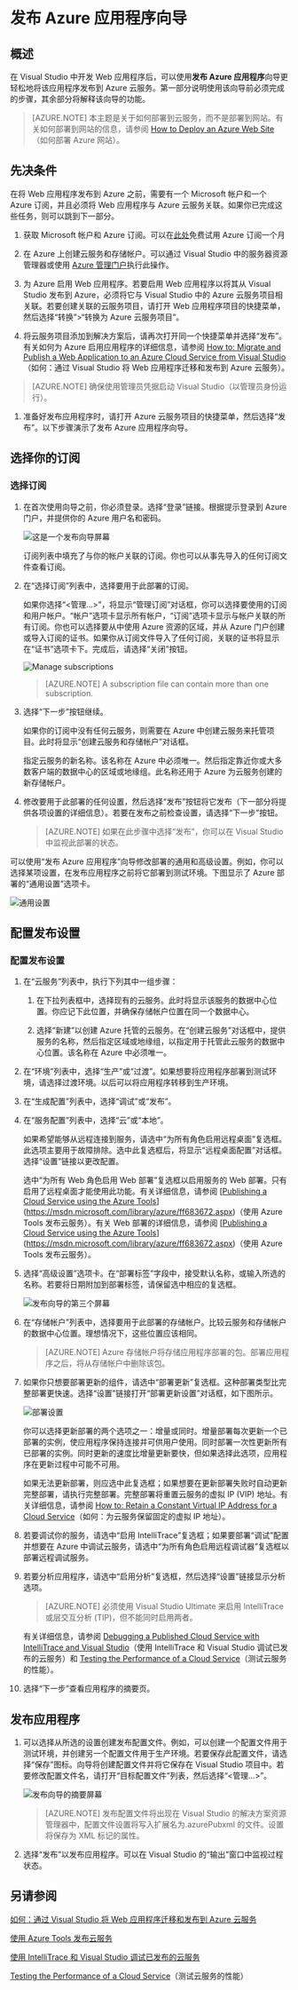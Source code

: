 <properties 
   pageTitle="发布 Azure 应用程序向导 | Azure"
   description="发布 Azure 应用程序向导"
   services="visual-studio-online"
   documentationCenter="na"
   authors="TomArcher"
   manager="douge"
   editor="" />
<tags 
   ms.service="multiple"
   ms.date="01/30/2016"
   wacn.date="05/16/2016" />

# 发布 Azure 应用程序向导

## 概述

在 Visual Studio 中开发 Web 应用程序后，可以使用**发布 Azure 应用程序**向导更轻松地将该应用程序发布到 Azure 云服务。第一部分说明使用该向导前必须完成的步骤，其余部分将解释该向导的功能。

>[AZURE.NOTE] 本主题是关于如何部署到云服务，而不是部署到网站。有关如何部署到网站的信息，请参阅 [How to Deploy an Azure Web Site](https://social.msdn.microsoft.com/Search/windowsazure?query=How%20to%20Deploy%20an%20Azure%20Web%20Site&Refinement=138&ac=4#refinementChanges=117&pageNumber=1&showMore=false)（如何部署 Azure 网站）。

## 先决条件

在将 Web 应用程序发布到 Azure 之前，需要有一个 Microsoft 帐户和一个 Azure 订阅，并且必须将 Web 应用程序与 Azure 云服务关联。如果你已完成这些任务，则可以跳到下一部分。

1. 获取 Microsoft 帐户和 Azure 订阅。可以在[此处](https://azure.microsoft.com/pricing/free-trial/)免费试用 Azure 订阅一个月

1. 在 Azure 上创建云服务和存储帐户。可以通过 Visual Studio 中的服务器资源管理器或使用 [Azure 管理门户](http://go.microsoft.com/fwlink/?LinkID=213885)执行此操作。

1. 为 Azure 启用 Web 应用程序。若要启用 Web 应用程序以将其从 Visual Studio 发布到 Azure，必须将它与 Visual Studio 中的 Azure 云服务项目相关联。若要创建关联的云服务项目，请打开 Web 应用程序项目的快捷菜单，然后选择“转换”>“转换为 Azure 云服务项目”。

1. 将云服务项目添加到解决方案后，请再次打开同一个快捷菜单并选择“发布”。有关如何为 Azure 启用应用程序的详细信息，请参阅 [How to: Migrate and Publish a Web Application to an Azure Cloud Service from Visual Studio](https://msdn.microsoft.com/library/azure/hh420322.aspx)（如何：通过 Visual Studio 将 Web 应用程序迁移和发布到 Azure 云服务）。

>[AZURE.NOTE] 确保使用管理员凭据启动 Visual Studio（以管理员身份运行）。

1. 准备好发布应用程序时，请打开 Azure 云服务项目的快捷菜单，然后选择“发布”。以下步骤演示了发布 Azure 应用程序向导。

## 选择你的订阅

### 选择订阅

1. 在首次使用向导之前，你必须登录。选择“登录”链接。根据提示登录到 Azure 门户，并提供你的 Azure 用户名和密码。 

    ![这是一个发布向导屏幕](./media/vs-azure-tools-publish-azure-application-wizard/IC799159.png)

    订阅列表中填充了与你的帐户关联的订阅。你也可以从事先导入的任何订阅文件查看订阅。

1. 在“选择订阅”列表中，选择要用于此部署的订阅。

   如果你选择“<管理...>”，将显示“管理订阅”对话框，你可以选择要使用的订阅和用户帐户。“帐户”选项卡显示所有帐户，“订阅”选项卡显示与帐户关联的所有订阅。你也可以选择要从中使用 Azure 资源的区域，并从 Azure 门户创建或导入订阅的证书。如果你从订阅文件导入了任何订阅，关联的证书将显示在“证书”选项卡下。完成后，请选择“关闭”按钮。

    ![Manage subscriptions](./media/vs-azure-tools-publish-azure-application-wizard/IC799160.png)

    >[AZURE.NOTE] A subscription file can contain more than one subscription.

1. 选择“下一步”按钮继续。 

    如果你的订阅中没有任何云服务，则需要在 Azure 中创建云服务来托管项目。此时将显示“创建云服务和存储帐户”对话框。

    指定云服务的新名称。该名称在 Azure 中必须唯一。然后指定靠近你或大多数客户端的数据中心的区域或地缘组。此名称还用于 Azure 为云服务创建的新存储帐户。

1. 修改要用于此部署的任何设置，然后选择“发布”按钮将它发布（下一部分将提供各项设置的详细信息）。若要在发布之前检查设置，请选择“下一步”按钮。

    >[AZURE.NOTE] 如果在此步骤中选择“发布”，你可以在 Visual Studio 中监视此部署的状态。

可以使用“发布 Azure 应用程序”向导修改部署的通用和高级设置。例如，你可以选择某项设置，在发布应用程序之前将它部署到测试环境。下图显示了 Azure 部署的“通用设置”选项卡。

![通用设置](./media/vs-azure-tools-publish-azure-application-wizard/IC749013.png)

## 配置发布设置

### 配置发布设置

1. 在“云服务”列表中，执行下列其中一组步骤：

   1. 在下拉列表框中，选择现有的云服务。此时将显示该服务的数据中心位置。你应记下此位置，并确保存储帐户位置在同一个数据中心。

    1. 选择“新建”以创建 Azure 托管的云服务。在“创建云服务”对话框中，提供服务的名称，然后指定区域或地缘组，以指定用于托管此云服务的数据中心位置。该名称在 Azure 中必须唯一。

1. 在“环境”列表中，选择“生产”或“过渡”。如果想要将应用程序部署到测试环境，请选择过渡环境。以后可以将应用程序转移到生产环境。

1. 在“生成配置”列表中，选择“调试”或“发布”。

1. 在“服务配置”列表中，选择“云”或“本地”。

    如果希望能够从远程连接到服务，请选中“为所有角色启用远程桌面”复选框。此选项主要用于故障排除。选中此复选框后，将显示“远程桌面配置”对话框。选择“设置”链接以更改配置。

    选中“为所有 Web 角色启用 Web 部署”复选框以启用服务的 Web 部署。只有启用了远程桌面才能使用此功能。有关详细信息，请参阅 [[Publishing a Cloud Service using the Azure Tools](https://msdn.microsoft.com/library/azure/ff683672.aspx)](https://msdn.microsoft.com/library/azure/ff683672.aspx)（使用 Azure Tools 发布云服务）。有关 Web 部署的详细信息，请参阅 [[Publishing a Cloud Service using the Azure Tools](https://msdn.microsoft.com/library/azure/ff683672.aspx)](https://msdn.microsoft.com/library/azure/ff683672.aspx)（使用 Azure Tools 发布云服务）。

1. 选择“高级设置”选项卡。在“部署标签”字段中，接受默认名称，或输入所选的名称。若要将日期附加到部署标签，请保留选中相应的复选框。

    ![发布向导的第三个屏幕](./media/vs-azure-tools-publish-azure-application-wizard/IC749014.png)

1. 在“存储帐户”列表中，选择要用于此部署的存储帐户。比较云服务和存储帐户的数据中心位置。理想情况下，这些位置应该相同。

    >[AZURE.NOTE] Azure 存储帐户将存储应用程序部署的包。部署应用程序之后，将从存储帐户中删除该包。

1. 如果你只想要部署更新的组件，请选中“部署更新”复选框。这种部署类型比完整部署更快速。选择“设置”链接打开“部署更新设置”对话框，如下图所示。

    ![部署设置](./media/vs-azure-tools-publish-azure-application-wizard/IC617060.png)

    你可以选择更新部署的两个选项之一：增量或同时。增量部署每次更新一个已部署的实例，使应用程序保持连接并可供用户使用。同时部署一次性更新所有已部署的实例。同时更新的速度比增量更新要快，但如果选择此选项，应用程序在更新过程中可能不可用。

    如果无法更新部署，则应选中此复选框；如果想要在更新部署失败时自动更新完整部署，请执行完整部署。完整部署将重置云服务的虚拟 IP (VIP) 地址。有关详细信息，请参阅 [How to: Retain a Constant Virtual IP Address for a Cloud Service](https://msdn.microsoft.com/library/azure/jj614593.aspx)（如何：为云服务保留固定的虚拟 IP 地址）。


1. 若要调试你的服务，请选中“启用 IntelliTrace”复选框；如果要部署“调试”配置并想要在 Azure 中调试云服务，请选中“为所有角色启用远程调试器”复选框以部署远程调试服务。

2. 若要分析应用程序，请选中“启用分析”复选框，然后选择“设置”链接显示分析选项。


    >[AZURE.NOTE] 必须使用 Visual Studio Ultimate 来启用 IntelliTrace 或层交互分析 (TIP)，但不能同时启用两者。

    有关详细信息，请参阅 [Debugging a Published Cloud Service with IntelliTrace and Visual Studio](https://msdn.microsoft.com/library/azure/ff683671.aspx)（使用 IntelliTrace 和 Visual Studio 调试已发布的云服务）和 [Testing the Performance of a Cloud Service](https://msdn.microsoft.com/library/azure/hh369930.aspx)（测试云服务的性能）。

1. 选择“下一步”查看应用程序的摘要页。

## 发布应用程序

1. 可以选择从所选的设置创建发布配置文件。例如，可以创建一个配置文件用于测试环境，并创建另一个配置文件用于生产环境。若要保存此配置文件，请选择“保存”图标。向导将创建配置文件并将它保存在 Visual Studio 项目中。若要修改配置文件名，请打开“目标配置文件”列表，然后选择“<管理...>”。

    ![发布向导的摘要屏幕](./media/vs-azure-tools-publish-azure-application-wizard/IC749015.png)

    >[AZURE.NOTE] 发布配置文件将出现在 Visual Studio 的解决方案资源管理器中，配置文件设置将写入扩展名为.azurePubxml 的文件。设置将保存为 XML 标记的属性。

1. 选择“发布”以发布应用程序。可以在 Visual Studio 的“输出”窗口中监视过程状态。

## 另请参阅

[如何：通过 Visual Studio 将 Web 应用程序迁移和发布到 Azure 云服务](https://msdn.microsoft.com/zh-cn/library/azure/hh420322.aspx)

[使用 Azure Tools 发布云服务](https://msdn.microsoft.com/zh-cn/library/azure/ff683672.aspx)

[使用 IntelliTrace 和 Visual Studio 调试已发布的云服务](https://msdn.microsoft.com/zh-cn/library/azure/ff683671.aspx)

[Testing the Performance of a Cloud Service](https://msdn.microsoft.com/zh-cn/library/azure/hh369930.aspx)（测试云服务的性能）


<!---HONumber=Mooncake_0509_2016-->